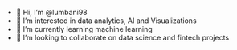- 👋 Hi, I’m @lumbani98
- 👀 I’m interested in data analytics, AI and Visualizations
- 🌱 I’m currently learning machine learning
- 💞️ I’m looking to collaborate on data science and fintech projects

<!---
lumbani98/lumbani98 is a ✨ special ✨ repository because its `README.md` (this file) appears on your GitHub profile.
You can click the Preview link to take a look at your changes.
--->
